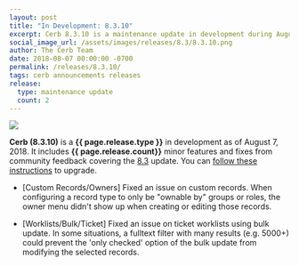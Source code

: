 ```yaml
---
layout: post
title: "In Development: 8.3.10"
excerpt: Cerb 8.3.10 is a maintenance update in development during August 2018 with 2 minor features and fixes from community feedback.
social_image_url: /assets/images/releases/8.3/8.3.10.png
author: The Cerb Team
date: 2018-08-07 00:00:00 -0700
permalink: /releases/8.3.10/
tags: cerb announcements releases
release:
  type: maintenance update
  count: 2
---
```


<div class="cerb-screenshot">
<img src="{{page.social_image_url}}" class="screenshot">
</div>

**Cerb (8.3.10)** is a **{{ page.release.type }}** in development as of August 7, 2018. It includes **{{ page.release.count}}** minor features and fixes from community feedback covering the [8.3](/releases/8.3/) update.  You can [follow these instructions](/docs/upgrading/) to upgrade.

* [Custom Records/Owners] Fixed an issue on custom records. When configuring a record type to only be "ownable by" groups or roles, the owner menu didn't show up when creating or editing those records.

* [Worklists/Bulk/Ticket] Fixed an issue on ticket worklists using bulk update. In some situations, a fulltext filter with many results (e.g. 5000+) could prevent the 'only checked' option of the bulk update from modifying the selected records.

